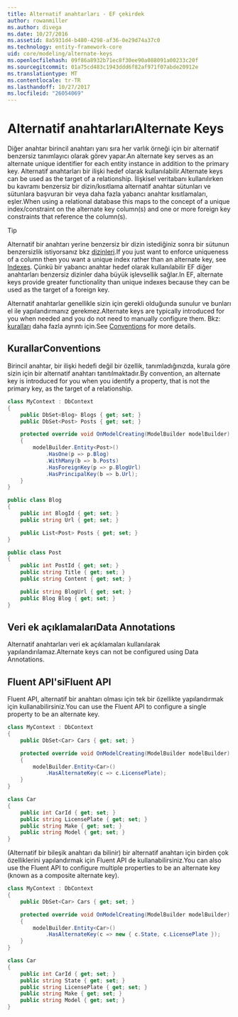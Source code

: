 ```yaml
---
title: Alternatif anahtarları - EF çekirdek
author: rowanmiller
ms.author: divega
ms.date: 10/27/2016
ms.assetid: 8a5931d4-b480-4298-af36-0e29d74a37c0
ms.technology: entity-framework-core
uid: core/modeling/alternate-keys
ms.openlocfilehash: 09f86a8932b71ec8f30ee90a088091a00233c20f
ms.sourcegitcommit: 01a75cd483c1943ddd6f82af971f07abde20912e
ms.translationtype: MT
ms.contentlocale: tr-TR
ms.lasthandoff: 10/27/2017
ms.locfileid: "26054069"
---
```

# <a name="alternate-keys"></a><span data-ttu-id="3573f-102">Alternatif anahtarları</span><span class="sxs-lookup"><span data-stu-id="3573f-102">Alternate Keys</span></span>

<span data-ttu-id="3573f-103">Diğer anahtar birincil anahtarı yanı sıra her varlık örneği için bir alternatif benzersiz tanımlayıcı olarak görev yapar.</span><span class="sxs-lookup"><span data-stu-id="3573f-103">An alternate key serves as an alternate unique identifier for each entity instance in addition to the primary key.</span></span> <span data-ttu-id="3573f-104">Alternatif anahtarları bir ilişki hedef olarak kullanılabilir.</span><span class="sxs-lookup"><span data-stu-id="3573f-104">Alternate keys can be used as the target of a relationship.</span></span> <span data-ttu-id="3573f-105">İlişkisel veritabanı kullanılırken bu kavramı benzersiz bir dizin/kısıtlama alternatif anahtar sütunları ve sütunlara başvuran bir veya daha fazla yabancı anahtar kısıtlamaları, eşler.</span><span class="sxs-lookup"><span data-stu-id="3573f-105">When using a relational database this maps to the concept of a unique index/constraint on the alternate key column(s) and one or more foreign key constraints that reference the column(s).</span></span>

> [!TIP]  
> <span data-ttu-id="3573f-106">Alternatif bir anahtarı yerine benzersiz bir dizin istediğiniz sonra bir sütunun benzersizlik istiyorsanız bkz [dizinleri](indexes.md).</span><span class="sxs-lookup"><span data-stu-id="3573f-106">If you just want to enforce uniqueness of a column then you want a unique index rather than an alternate key, see [Indexes](indexes.md).</span></span> <span data-ttu-id="3573f-107">Çünkü bir yabancı anahtar hedef olarak kullanılabilir EF diğer anahtarları benzersiz dizinler daha büyük işlevsellik sağlar.</span><span class="sxs-lookup"><span data-stu-id="3573f-107">In EF, alternate keys provide greater functionality than unique indexes because they can be used as the target of a foreign key.</span></span>

<span data-ttu-id="3573f-108">Alternatif anahtarlar genellikle sizin için gerekli olduğunda sunulur ve bunları el ile yapılandırmanız gerekmez.</span><span class="sxs-lookup"><span data-stu-id="3573f-108">Alternate keys are typically introduced for you when needed and you do not need to manually configure them.</span></span> <span data-ttu-id="3573f-109">Bkz: [kuralları](#conventions) daha fazla ayrıntı için.</span><span class="sxs-lookup"><span data-stu-id="3573f-109">See [Conventions](#conventions) for more details.</span></span>

## <a name="conventions"></a><span data-ttu-id="3573f-110">Kurallar</span><span class="sxs-lookup"><span data-stu-id="3573f-110">Conventions</span></span>

<span data-ttu-id="3573f-111">Birincil anahtar, bir ilişki hedefi değil bir özellik, tanımladığınızda, kurala göre sizin için bir alternatif anahtarı tanıtılmaktadır.</span><span class="sxs-lookup"><span data-stu-id="3573f-111">By convention, an alternate key is introduced for you when you identify a property, that is not the primary key, as the target of a relationship.</span></span>

<!-- [!code-csharp[Main](samples/core/Modeling/Conventions/Samples/AlternateKey.cs?highlight=12)] -->
``` csharp
class MyContext : DbContext
{
    public DbSet<Blog> Blogs { get; set; }
    public DbSet<Post> Posts { get; set; }

    protected override void OnModelCreating(ModelBuilder modelBuilder)
    {
        modelBuilder.Entity<Post>()
            .HasOne(p => p.Blog)
            .WithMany(b => b.Posts)
            .HasForeignKey(p => p.BlogUrl)
            .HasPrincipalKey(b => b.Url);
    }
}

public class Blog
{
    public int BlogId { get; set; }
    public string Url { get; set; }

    public List<Post> Posts { get; set; }
}

public class Post
{
    public int PostId { get; set; }
    public string Title { get; set; }
    public string Content { get; set; }

    public string BlogUrl { get; set; }
    public Blog Blog { get; set; }
}
```

## <a name="data-annotations"></a><span data-ttu-id="3573f-112">Veri ek açıklamaları</span><span class="sxs-lookup"><span data-stu-id="3573f-112">Data Annotations</span></span>

<span data-ttu-id="3573f-113">Alternatif anahtarları veri ek açıklamaları kullanılarak yapılandırılamaz.</span><span class="sxs-lookup"><span data-stu-id="3573f-113">Alternate keys can not be configured using Data Annotations.</span></span>

## <a name="fluent-api"></a><span data-ttu-id="3573f-114">Fluent API'si</span><span class="sxs-lookup"><span data-stu-id="3573f-114">Fluent API</span></span>

<span data-ttu-id="3573f-115">Fluent API, alternatif bir anahtarı olması için tek bir özellikte yapılandırmak için kullanabilirsiniz.</span><span class="sxs-lookup"><span data-stu-id="3573f-115">You can use the Fluent API to configure a single property to be an alternate key.</span></span>

<!-- [!code-csharp[Main](samples/core/Modeling/FluentAPI/Samples/AlternateKeySingle.cs?highlight=7,8)] -->
``` csharp
class MyContext : DbContext
{
    public DbSet<Car> Cars { get; set; }

    protected override void OnModelCreating(ModelBuilder modelBuilder)
    {
        modelBuilder.Entity<Car>()
            .HasAlternateKey(c => c.LicensePlate);
    }
}

class Car
{
    public int CarId { get; set; }
    public string LicensePlate { get; set; }
    public string Make { get; set; }
    public string Model { get; set; }
}
```

<span data-ttu-id="3573f-116">(Alternatif bir bileşik anahtarı da bilinir) bir alternatif anahtarı için birden çok özelliklerini yapılandırmak için Fluent API de kullanabilirsiniz.</span><span class="sxs-lookup"><span data-stu-id="3573f-116">You can also use the Fluent API to configure multiple properties to be an alternate key (known as a composite alternate key).</span></span>

<!-- [!code-csharp[Main](samples/core/Modeling/FluentAPI/Samples/AlternateKeyComposite.cs?highlight=7,8)] -->
``` csharp
class MyContext : DbContext
{
    public DbSet<Car> Cars { get; set; }

    protected override void OnModelCreating(ModelBuilder modelBuilder)
    {
        modelBuilder.Entity<Car>()
            .HasAlternateKey(c => new { c.State, c.LicensePlate });
    }
}

class Car
{
    public int CarId { get; set; }
    public string State { get; set; }
    public string LicensePlate { get; set; }
    public string Make { get; set; }
    public string Model { get; set; }
}
```
